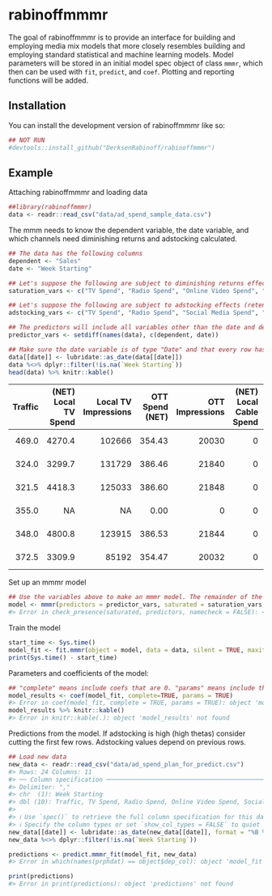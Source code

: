 


# rabinoffmmmr

<!-- badges: start -->
<!-- badges: end -->

The goal of rabinoffmmmr is to provide an interface for building and employing media mix models that more closely resembles building and employing standard statistical and machine learning models. Model parameters will be stored in an initial model spec object of class `mmmr`, which then can be used with `fit`, `predict`, and `coef`. Plotting and reporting functions will be added.

## Installation

You can install the development version of rabinoffmmmr like so:

``` r
## NOT RUN
#devtools::install_github("DerksenRabinoff/rabinoffmmmr")
```

## Example

Attaching rabinoffmmmr and loading data


```r
##library(rabinoffmmmr)
data <- readr::read_csv("data/ad_spend_sample_data.csv")
```
 
The mmm needs to know the dependent variable, the date variable, and which channels need diminishing returns and adstocking calculated.


```r
## The data has the following columns
dependent <- "Sales"
date <- "Week Starting"

## Let's suppose the following are subject to diminishing returns effects
saturation_vars <- c("TV Spend", "Radio Spend", "Online Video Spend", "Social Media Spend")

## Let's suppose the following are subject to adstocking effects (retention in consumer memory)
adstocking_vars <- c("TV Spend", "Radio Spend", "Social Media Spend", "Search Ads Spend", "Direct Mail Spend")

## The predictors will include all variables other than the date and dependent variable
predictor_vars <- setdiff(names(data), c(dependent, date))

## Make sure the date variable is of type "Date" and that every row has a date
data[[date]] <- lubridate::as_date(data[[date]])
data %<>% dplyr::filter(!is.na(`Week Starting`))
head(data) %>% knitr::kable()
```



| Traffic| (NET) Local TV Spend| Local TV Impressions| OTT Spend (NET)| OTT Impressions| (NET) Local Cable Spend| Local Cable IMPS| (NET) Local Radio Spend| Local Radio GRPs| Online Video Spend| Online Video Impressions| Online Audio Spend| Online Audio Impressions|Pandora Video Spend |Pandora Video Impressions | Online Display Spend| Online Display Impressions| Social Media Spend| Social Media Impressions| Search Spend| Search Impressions| Shopping (LIA) Spend| Shopping (LIA) Impressions| Print Insert Spend| Print Insert Inserts| Direct Mail Spend| Direct Mail Quantity|Week Starting | Bf| new_years| memorial_day| Pres| presidents_day_sh| xmas| adverse_event| Jul4| labor day|    ...38|
|-------:|--------------------:|--------------------:|---------------:|---------------:|-----------------------:|----------------:|-----------------------:|----------------:|------------------:|------------------------:|------------------:|------------------------:|:-------------------|:-------------------------|--------------------:|--------------------------:|------------------:|------------------------:|------------:|------------------:|--------------------:|--------------------------:|------------------:|--------------------:|-----------------:|--------------------:|:-------------|--:|---------:|------------:|----:|-----------------:|----:|-------------:|----:|---------:|--------:|
|   469.0|               4270.4|               102666|          354.43|           20030|                       0|                0|                      NA|               NA|                 69|                     6242|                  0|                        0|NA                  |NA                        |                    3|                       3986|             239.72|                    41308|          290|               6022|                   NA|                         NA|                  0|                    0|                75|                   97|2018-12-31    |  0|         1|            0|    0|                 0|    0|             0|    0|         0| 310.8496|
|   324.0|               3299.7|               131729|          386.46|           21840|                       0|                0|                      NA|               NA|                 69|                     7762|                  0|                        0|NA                  |NA                        |                    0|                          0|             239.72|                    39738|          287|               5401|                   NA|                         NA|                  0|                    0|              1792|                 3128|2019-01-07    |  0|         0|            0|    0|                 0|    0|             0|    0|         0|       NA|
|   321.5|               4418.3|               125033|          386.60|           21848|                       0|                0|                      NA|               NA|                 70|                     8007|                  0|                        0|NA                  |NA                        |                    0|                          0|             239.71|                    17678|          288|               4265|                   NA|                         NA|                  0|                    0|              2235|                 3797|2019-01-14    |  0|         0|            0|    0|                 0|    0|             0|    0|         0|       NA|
|   355.0|                   NA|                   NA|            0.00|               0|                       0|                0|                      NA|               NA|                 68|                     8038|                  0|                        0|NA                  |NA                        |                    0|                          0|             239.72|                    20800|          268|               4329|                   NA|                         NA|                  0|                    0|              3547|                 6731|2019-01-21    |  0|         0|            0|    0|                 0|    0|             0|    0|         0|       NA|
|   348.0|               4800.8|               123915|          386.53|           21844|                       0|                0|                 2022.25|              102|                 71|                     8817|                  0|                        0|NA                  |NA                        |                    0|                          0|             239.72|                    21274|          304|               4571|                   NA|                         NA|                  0|                    0|              1303|                 2332|2019-01-28    |  0|         0|            0|    0|                 0|    0|             0|    0|         0|       NA|
|   372.5|               3309.9|                85192|          354.47|           20032|                       0|                0|                      NA|               NA|                 77|                     8061|                  0|                        0|NA                  |NA                        |                    0|                          0|             239.72|                    41150|          323|               4493|                   NA|                         NA|               2017|                24665|               181|                  241|2019-02-04    |  0|         0|            0|    0|                 0|    0|             0|    0|         0|       NA|


 
Set up an mmmr model

```r
## Use the variables above to make an mmmr model. The remainder of the variables will use default values
model <- mmmr(predictors = predictor_vars, saturated = saturation_vars, adstocked = adstocking_vars, dep_col = dependent, date_col = date)
#> Error in check_presence(saturated, predictors, namecheck = FALSE): <chr> contains values not listed in <chr>
```
 
Train the model

```r
start_time <- Sys.time()
model_fit <- fit.mmmr(object = model, data = data, silent = TRUE, maxiter = 1)
print(Sys.time() - start_time)
```

Parameters and coefficients of the model:

```r
## "complete" means include coefs that are 0. "params" means include the alpha, gamma, and theta parameters of the fit.
model_results <- coef(model_fit, complete=TRUE, params = TRUE)
#> Error in coef(model_fit, complete = TRUE, params = TRUE): object 'model_fit' not found
model_results %>% knitr::kable()
#> Error in knitr::kable(.): object 'model_results' not found
```

Predictions from the model. If adstocking is high (high thetas) consider cutting the first few rows. Adstocking values depend on previous rows.

```r
## Load new data
new_data <- readr::read_csv("data/ad_spend_plan_for_predict.csv")
#> Rows: 24 Columns: 11
#> ── Column specification ───────────────────────────────────────────────────────────────────────────────
#> Delimiter: ","
#> chr  (1): Week Starting
#> dbl (10): Traffic, TV Spend, Radio Spend, Online Video Spend, Social Media Spend, Search Ads Spend,...
#> 
#> ℹ Use `spec()` to retrieve the full column specification for this data.
#> ℹ Specify the column types or set `show_col_types = FALSE` to quiet this message.
new_data[[date]] <- lubridate::as_date(new_data[[date]], format = "%B %d, %Y")
new_data %<>% dplyr::filter(!is.na(`Week Starting`))

predictions <- predict.mmmr_fit(model_fit, new_data)
#> Error in which(names(prphdat) == object$dep_col): object 'model_fit' not found

print(predictions)
#> Error in print(predictions): object 'predictions' not found
```
